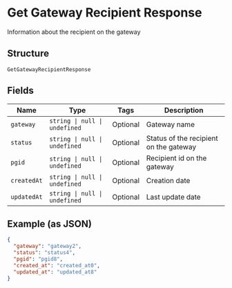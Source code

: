 
# Get Gateway Recipient Response

Information about the recipient on the gateway

## Structure

`GetGatewayRecipientResponse`

## Fields

| Name | Type | Tags | Description |
|  --- | --- | --- | --- |
| `gateway` | `string \| null \| undefined` | Optional | Gateway name |
| `status` | `string \| null \| undefined` | Optional | Status of the recipient on the gateway |
| `pgid` | `string \| null \| undefined` | Optional | Recipient id on the gateway |
| `createdAt` | `string \| null \| undefined` | Optional | Creation date |
| `updatedAt` | `string \| null \| undefined` | Optional | Last update date |

## Example (as JSON)

```json
{
  "gateway": "gateway2",
  "status": "status4",
  "pgid": "pgid8",
  "created_at": "created_at0",
  "updated_at": "updated_at8"
}
```


